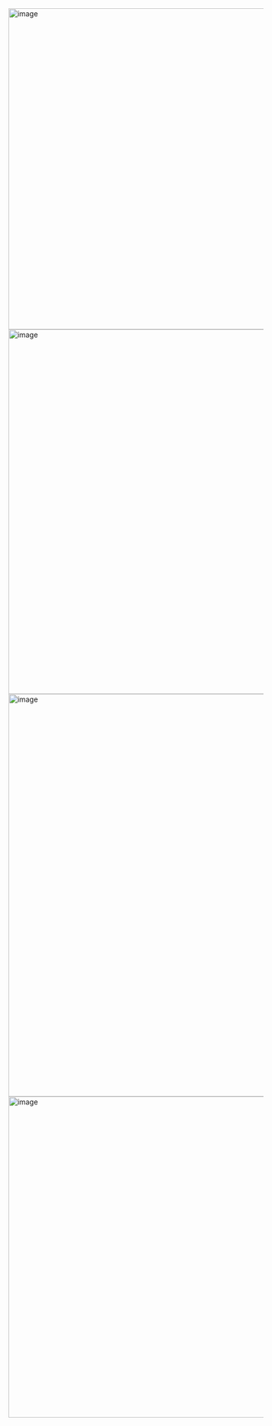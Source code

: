 <img width="1366" height="634" alt="image" src="https://github.com/user-attachments/assets/0c0b12b5-d33b-4de1-a945-47bf41ed9df2" />
<img width="1366" height="720" alt="image" src="https://github.com/user-attachments/assets/1814bc12-6ef4-40b3-951a-4454f6710179" />
<img width="1366" height="795" alt="image" src="https://github.com/user-attachments/assets/d1bcd164-0351-4d1e-a068-d547036f53f2" />
<img width="1366" height="634" alt="image" src="https://github.com/user-attachments/assets/b1c05faa-da49-4cdb-a13a-3bd73d58e21a" />
